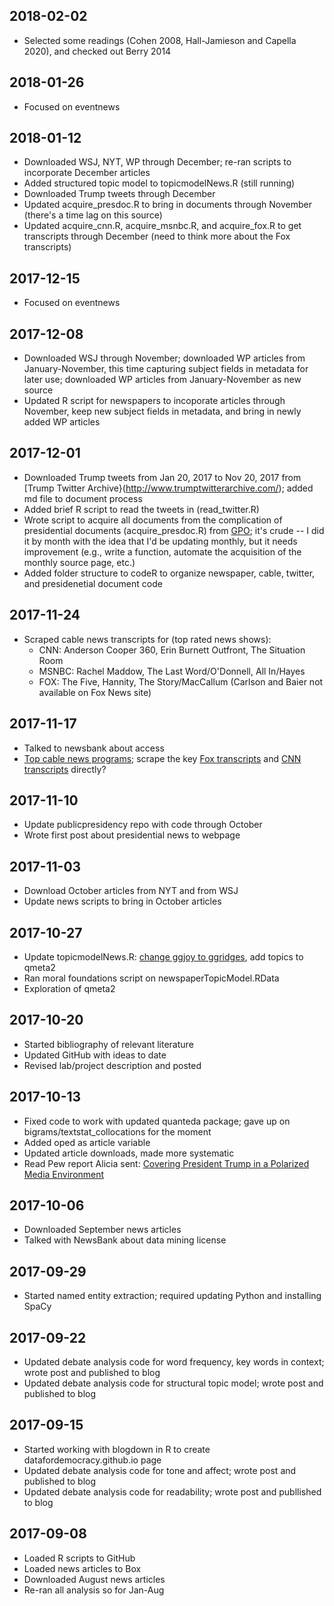 ## 2018-02-02
* Selected some readings (Cohen 2008, Hall-Jamieson and Capella 2020), and checked out Berry 2014

## 2018-01-26
* Focused on eventnews

## 2018-01-12
* Downloaded WSJ, NYT, WP through December; re-ran scripts to incorporate December articles
* Added structured topic model to topicmodelNews.R (still running)
* Downloaded Trump tweets through December
* Updated acquire_presdoc.R to bring in documents through November (there's a time lag on this source)
* Updated acquire_cnn.R, acquire_msnbc.R, and acquire_fox.R to get transcripts through December (need to think more about the Fox transcripts)

## 2017-12-15
* Focused on eventnews

## 2017-12-08
* Downloaded WSJ through November; downloaded WP articles from January-November, this time capturing subject fields in metadata for later use; downloaded WP articles from January-November as new source
* Updated R script for newspapers to incoporate articles through November, keep new subject fields in metadata, and bring in newly added WP articles

## 2017-12-01
* Downloaded Trump tweets from Jan 20, 2017 to Nov 20, 2017 from [Trump Twitter Archive}(http://www.trumptwitterarchive.com/); added md file to document process
* Added brief R script to read the tweets in (read_twitter.R)
* Wrote script to acquire all documents from the complication of presidential documents (acquire_presdoc.R) from [GPO](https://www.gpo.gov/fdsys/browse/collection.action?collectionCode=CPD); it's crude -- I did it by month with the idea that I'd be updating monthly, but it needs improvement (e.g., write a function, automate the acquisition of the monthly source page, etc.)
* Added folder structure to codeR to organize newspaper, cable, twitter, and presidenetial document code

## 2017-11-24
* Scraped cable news transcripts for (top rated news shows):
  * CNN: Anderson Cooper 360, Erin Burnett Outfront, The Situation Room
  * MSNBC: Rachel Maddow, The Last Word/O'Donnell, All In/Hayes
  * FOX: The Five, Hannity, The Story/MacCallum (Carlson and Baier not available on Fox News site)

## 2017-11-17
* Talked to newsbank about access
* [Top cable news programs](http://www.adweek.com/tvnewser/the-top-cable-news-programs-of-may-2017/330624); scrape the key [Fox transcripts](http://www.foxnews.com/on-air/the-five/transcripts) and [CNN transcripts](http://www.cnn.com/TRANSCRIPTS/) directly?

## 2017-11-10
* Update publicpresidency repo with code through October
* Wrote first post about presidential news to webpage

## 2017-11-03
* Download October articles from NYT and from WSJ
* Update news scripts to bring in October articles

## 2017-10-27
* Update topicmodelNews.R: [change ggjoy to ggridges](http://serialmentor.com/blog/2017/9/15/goodbye-joyplots), add topics to qmeta2
* Ran moral foundations script on newspaperTopicModel.RData
* Exploration of qmeta2

## 2017-10-20
* Started bibliography of relevant literature
* Updated GitHub with ideas to date
* Revised lab/project description and posted

## 2017-10-13
* Fixed code to work with updated quanteda package; gave up on bigrams/textstat_collocations for the moment
* Added oped as article variable
* Updated article downloads, made more systematic
* Read Pew report Alicia sent: [Covering President Trump in a Polarized Media Environment](http://www.journalism.org/2017/10/02/covering-president-trump-in-a-polarized-media-environment/)

## 2017-10-06
* Downloaded September news articles
* Talked with NewsBank about data mining license

## 2017-09-29
* Started named entity extraction; required updating Python and installing SpaCy

## 2017-09-22
* Updated debate analysis code for word frequency, key words in context; wrote post and published to blog
* Updated debate analysis code for structural topic model; wrote post and published to blog

## 2017-09-15
* Started working with blogdown in R to create datafordemocracy.github.io page
* Updated debate analysis code for tone and affect; wrote post and published to blog
* Updated debate analysis code for readability; wrote post and publlished to blog

## 2017-09-08
* Loaded R scripts to GitHub
* Loaded news articles to Box
* Downloaded August news articles
* Re-ran all analysis so for Jan-Aug
